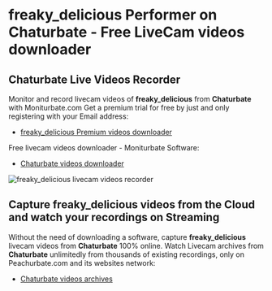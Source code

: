 # freaky_delicious Performer on Chaturbate - Free LiveCam videos downloader

## Chaturbate Live Videos Recorder

Monitor and record livecam videos of **freaky_delicious** from **Chaturbate** with Moniturbate.com
Get a premium trial for free by just and only registering with your Email address:
* [freaky_delicious Premium videos downloader](https://moniturbate.com/request-demo-licence-key.html)

Free livecam videos downloader - Moniturbate Software:
* [Chaturbate videos downloader](https://moniturbate.com/moniturbate-download-software.html)

![freaky_delicious livecam videos recorder](https://peachurnet.com/templates/moniturbate-software.png)


## Capture freaky_delicious videos from the Cloud and watch your recordings on Streaming

Without the need of downloading a software, capture **freaky_delicious** livecam videos from **Chaturbate** 100% online.
Watch Livecam archives from **Chaturbate** unlimitedly from thousands of existing recordings, only on Peachurbate.com and its websites network:
* [Chaturbate videos archives](https://peachurnet.com/)